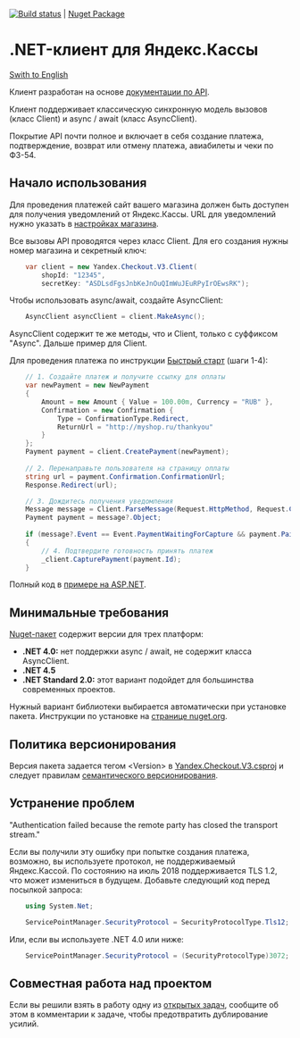 [![Build status](https://ci.appveyor.com/api/projects/status/80n6r6lbn2c7p34o?svg=true)](https://ci.appveyor.com/project/morpher/yandex-checkout-v3) | [Nuget Package](https://www.nuget.org/packages/Yandex.Checkout.V3/)

# .NET-клиент для Яндекс.Кассы

[Swith to English](https://github.com/morpher-ru/Yandex.Checkout.V3/blob/master/README.en.md) 

Клиент разработан на основе [документации по API](https://kassa.yandex.ru/developers).

Клиент поддерживает классическую синхронную модель вызовов (класс Client) и async / await (класс AsyncClient).

Покрытие API почти полное и включает в себя создание платежа, подтверждение, возврат или отмену платежа, авиабилеты и чеки по ФЗ-54.

## Начало использования

Для проведения платежей сайт вашего магазина должен быть доступен для получения уведомлений от Яндекс.Кассы. URL для уведомлений нужно указать в [настройках магазина](https://kassa.yandex.ru/my/tunes).

Все вызовы API проводятся через класс Client. Для его создания нужны номер магазина и секретный ключ:

```csharp
    var client = new Yandex.Checkout.V3.Client(
        shopId: "12345", 
        secretKey: "ASDLsdFgsJnbKeJnOuQImWuJEuRPyIrOEwsRK");
```

Чтобы использовать async/await, создайте AsyncClient:

```csharp
    AsyncClient asyncClient = client.MakeAsync();
```

AsyncClient содержит те же методы, что и Client, только с суффиксом "Async". Дальше пример для Client.

Для проведения платежа по инструкции [Быстрый старт](https://kassa.yandex.ru/developers/payments/quick-start) (шаги 1-4):

```csharp
    // 1. Создайте платеж и получите ссылку для оплаты
    var newPayment = new NewPayment
    {
        Amount = new Amount { Value = 100.00m, Currency = "RUB" },
        Confirmation = new Confirmation { 
            Type = ConfirmationType.Redirect,
            ReturnUrl = "http://myshop.ru/thankyou"
        }
    };
    Payment payment = client.CreatePayment(newPayment);
    
    // 2. Перенаправьте пользователя на страницу оплаты
    string url = payment.Confirmation.ConfirmationUrl;
    Response.Redirect(url);

    // 3. Дождитесь получения уведомления
    Message message = Client.ParseMessage(Request.HttpMethod, Request.ContentType, Request.InputStream);
    Payment payment = message?.Object;
    
    if (message?.Event == Event.PaymentWaitingForCapture && payment.Paid)
    {
        // 4. Подтвердите готовность принять платеж
        _client.CapturePayment(payment.Id);
    }
```

Полный код в [примере на ASP.NET](https://github.com/morpher-ru/Yandex.Checkout.V3/blob/master/AspNetSample/Default.aspx.cs).

## Минимальные требования

[Nuget-пакет](https://www.nuget.org/packages/Yandex.Checkout.V3) содержит версии для трех платформ:

* **.NET 4.0:** нет поддержки async / await, не содержит класса AsyncClient.
* **.NET 4.5**
* **.NET Standard 2.0:** этот вариант подойдет для большинства современных проектов.

Нужный вариант библиотеки выбирается автоматически при установке пакета. Инструкции по установке на [странице nuget.org](https://www.nuget.org/packages/Yandex.Checkout.V3).

## Политика версионирования

Версия пакета задается тегом &lt;Version&gt; в [Yandex.Checkout.V3.csproj](https://github.com/morpher-ru/Yandex.Checkout.V3/blob/master/Yandex.Checkout.V3/Yandex.Checkout.V3.csproj#L5) и следует правилам [семантического версионирования](https://semver.org/lang/ru/).

## Устранение проблем

"Authentication failed because the remote party has closed the transport stream."

Если вы получили эту ошибку при попытке создания платежа, возможно, вы используете протокол, не поддерживаемый Яндекс.Кассой. По состоянию на июль 2018 поддерживается TLS 1.2, что может измениться в будущем. Добавьте следующий код перед посылкой запроса:

```csharp
    using System.Net;

    ServicePointManager.SecurityProtocol = SecurityProtocolType.Tls12;
```
  
Или, если вы используете .NET 4.0 или ниже:

```csharp
    ServicePointManager.SecurityProtocol = (SecurityProtocolType)3072;
```

## Совместная работа над проектом

Если вы решили взять в работу одну из [открытых задач](https://github.com/morpher-ru/Yandex.Checkout.V3/issues),
сообщите об этом в комментарии к задаче, чтобы предотвратить дублирование усилий.
